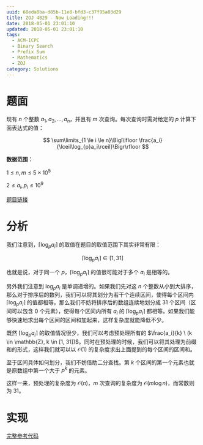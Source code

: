 ```yaml
---
uuid: 68eda8ba-d85b-11e8-bfd3-c37f95a03d29
title: ZOJ 4029 - Now Loading!!!
date: 2018-05-01 23:01:10
updated: 2018-05-01 23:01:10
tags: 
  - ACM-ICPC
  - Binary Search
  - Prefix Sum
  - Mathematics
  - ZOJ
category: Solutions
---
```


# 题面

现有 $n$ 个整数 $a_1, a_2, \dots, a_n$，并且有 $m$ 次查询。每次查询时需对给定的 $p$ 计算下面表达式的值：

$$
\sum\limits_{1 \le i \le n}\Bigl\lfloor \frac{a_i}{\lceil\log_{p}a_i\rceil}\Bigr\rfloor
$$

**数据范围**：

$1 \le n, m \le 5 \times 10^5$

$2 \le a_i, p_i \le 10^9$

[题目链接](http://acm.zju.edu.cn/onlinejudge/showProblem.do?problemCode=4029)

# 分析

我们注意到，$\lceil\log_{p}a_i\rceil$ 的取值在题目的取值范围下其实非常有限：

$$
\lceil\log_{p}a_i\rceil \in [1, 31]
$$

也就是说，对于同一个 $p$，$\lceil\log_{p}a_i\rceil$ 的值很可能对于多个 $a_i$ 是相等的。

另外我们注意到 $\log_{p}a_i$ 是单调递增的。如果我们先对这 $n$ 个整数从小到大排序，那么对于排序后的数列，我们可以将其划分为若干个连续区间，使得每个区间内 $\lceil\log_{p}a_i\rceil$ 的值都相等。那么我们不妨将排序后的数组连续地划分成 $31$ 个区间（区间可以包含 $0$ 个元素），使得每个区间内所有 $a_i$ 的 $\lceil\log_{p}a_i\rceil$ 都相等。如果我们能够快速地求出每个区间的区间和加起来，这样复杂度就能降低不少。

既然 $\lceil\log_{p}a_i\rceil$ 的取值情况很少，我们可以考虑预处理所有的 $\frac{a_i}{k} \ (k \in \mathbb{Z}, k \in [1, 31])$。同时在预处理的时候，我们可以将其处理为前缀和的形式，这样我们就可以以 $\mathcal{O}(1)$ 的复杂度求出上面提到的每个区间的区间和。

至于区间具体如何划分，我们不妨借助二分查找。第 $k$ 个区间的第一个元素也就是原数组中第一个大于 $p^k$ 的元素。

这样一来，预处理的复杂度为 $\mathcal{O}(n)$，$m$ 次查询的复杂度为 $\mathcal{O}(m\log{n})$，而常数则为 $31$。

# 实现

[完整参考代码](https://github.com/codgician/ACM-ICPC/blob/master/ZOJ/4029/prefix_sum_binary_search.cpp)
